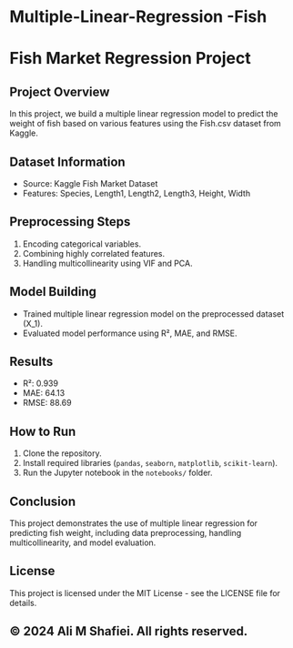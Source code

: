 # Multiple-Linear-Regression -Fish
# Fish Market Regression Project

## Project Overview
In this project, we build a multiple linear regression model to predict the weight of fish based on various features using the Fish.csv dataset from Kaggle.

## Dataset Information
- Source: Kaggle Fish Market Dataset
- Features: Species, Length1, Length2, Length3, Height, Width

## Preprocessing Steps
1. Encoding categorical variables.
2. Combining highly correlated features.
3. Handling multicollinearity using VIF and PCA.

## Model Building
- Trained multiple linear regression model on the preprocessed dataset (X_1).
- Evaluated model performance using R², MAE, and RMSE.

## Results
- R²: 0.939
- MAE: 64.13
- RMSE: 88.69

## How to Run
1. Clone the repository.
2. Install required libraries (`pandas`, `seaborn`, `matplotlib`, `scikit-learn`).
3. Run the Jupyter notebook in the `notebooks/` folder.

## Conclusion
This project demonstrates the use of multiple linear regression for predicting fish weight, including data preprocessing, handling multicollinearity, and model evaluation.

## License
This project is licensed under the MIT License - see the LICENSE file for details.

## © 2024 Ali M Shafiei. All rights reserved.


